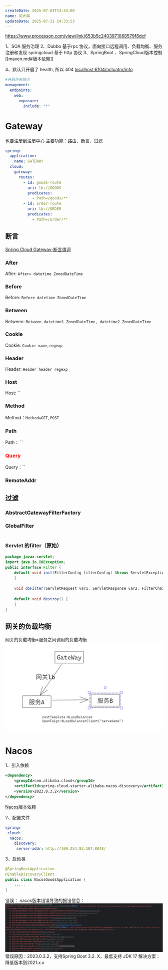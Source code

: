 ```yaml
---
createDate: 2025-07-03T14:24:00
name: 闫大海
updateDate: 2025-07-31 14:33:53
---
```

https://www.processon.com/view/link/653b5c2403971068579f8dcf

1、SOA 服务治理
2、Dubbo 基于rpc 协议，面向接口远程调用、负载均衡、服务注册和发现
	springcloud 基于 http 协议
3、SpringBoot 、SpringCloud版本控制
[[maven.md#版本依赖]]



4、默认只开启了 health, 所以 404 
[localhost:6104/actuator/info](http://localhost:6104/actuator/info)
```yml 开启所有端点
#开启所有端点  
management:  
  endpoints:  
    web:  
      exposure:  
        include: "*"
```


# Gateway 
也要注册到注册中心
主要功能：路由、断言、过滤
```yml title="多模块配置"
spring:  
  application:  
    name: GATEWAY  
  cloud:  
    gateway:  
      routes:  
        - id: goods-route  
          uri: lb://GOODS  
          predicates:  
            - Path=/goods/**  
        - id: order-route  
          uri: lb://ORDER  
          predicates:  
            - Path=/order/**
```
## 断言
[Spring Cloud Gateway-断言谓词](https://docs.spring.io/spring-cloud-gateway/docs/3.1.9/reference/html/#the-after-route-predicate-factory)
### After
After: `After= datetime ZonedDateTime`
### Before
Before: `Before datetime ZonedDateTime`
### Between
Between: `Between datetime1 ZonedDateTime, datetime2 ZonedDateTime`
### Cookie
Cookie: `Cookie name,regexp`
### Header
Header:  `Header header regexp`

### Host
Host: ``
### Method
Method：`Method=GET,POST`
### Path
Path： ``
### <font color="#ff0000">Query</font>
Query：``
### RemoteAddr

## 过滤
### AbstractGatewayFilterFactory
### GlobalFilter
```
```

### Servlet 的filter（原始）
```java
package javax.servlet;
import java.io.IOException;
public interface Filter {  
    default void init(FilterConfig filterConfig) throws ServletException {  
    }  
  
    void doFilter(ServletRequest var1, ServletResponse var2, FilterChain var3) throws IOException, ServletException;  
  
    default void destroy() {  
    }  
}
```

## 网关的负载均衡
网关的负载均衡=服务之间调用的负载均衡
![image.png|600](https://raw.githubusercontent.com/ydh1cnn6/pic/master/2025-07-31-202507311450201.png)


# Nacos
1、引入依赖
```xml
<dependency>  
    <groupId>com.alibaba.cloud</groupId>  
    <artifactId>spring-cloud-starter-alibaba-nacos-discovery</artifactId>  
    <version>2023.0.3.2</version>  
</dependency>
```
 [Nacos版本依赖](BigSea/后端/微服务/Nacos.md#版本依赖)
 
2、配置文件
```yml
spring:
 cloud:  
  nacos:  
    discovery:  
     server-addr: http://169.254.83.107:8848/
```

3、启动类
```java
@SpringBootApplication
@EnableDiscoveryClient
public class NacosGoodsApplication {
	.....
}
```



错误：
nacos版本错误导致的报错信息：
![nacos版本错误导致的报错信息](https://raw.githubusercontent.com/ydh1cnn6/pic/master/2025-07-22-202507221738167.png)
错误原因：2023.0.3.2，支持Spring Boot 3.2. X，最低支持 JDK 17
解决方案：降低版本到2021.x.x


